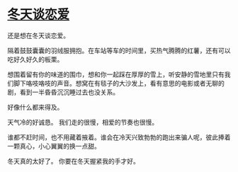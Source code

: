 # [冬天谈恋爱](https://github.com/miss-shiyi/miss-shiyi/issues/16)

还是想在冬天谈恋爱。

隔着鼓鼓囊囊的羽绒服拥抱。在车站等车的时间里，买热气腾腾的红薯，还有可以吃好久好久的板栗。

想围着留有你的味道的围巾，想和你一起踩在厚厚的雪上，听安静的雪地里只有我们脚下咯吱咯吱的声音。想窝在有毯子的大沙发上，看有意思的电影或者无聊的剧，看到一半昏昏沉沉睡过去也没关系。

好像什么都来得及。

天气冷的好诚恳。
我们走的很慢，相爱的节奏也很慢。

谁都不赶时间，也不用藏着掖着。谁会在冷天兴致勃勃的跑出来骗人呢，彼此捧着一颗真心，小心翼翼的换一点甜。

冬天真的太好了。
你要在冬天握紧我的手才好。